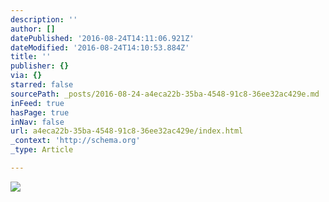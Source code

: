 ```yaml
---
description: ''
author: []
datePublished: '2016-08-24T14:11:06.921Z'
dateModified: '2016-08-24T14:10:53.884Z'
title: ''
publisher: {}
via: {}
starred: false
sourcePath: _posts/2016-08-24-a4eca22b-35ba-4548-91c8-36ee32ac429e.md
inFeed: true
hasPage: true
inNav: false
url: a4eca22b-35ba-4548-91c8-36ee32ac429e/index.html
_context: 'http://schema.org'
_type: Article

---
```

![](https://the-grid-user-content.s3-us-west-2.amazonaws.com/7eafafea-58d3-4b28-a6d6-c0741f7e6877.jpg)